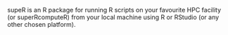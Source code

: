supeR is an R package for running R scripts on your favourite HPC facility (or superRcomputeR) from your local machine using R or RStudio (or any other chosen platform).
